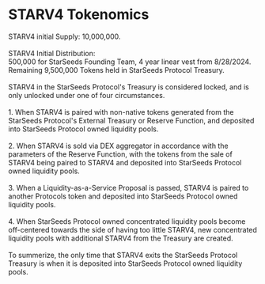 # STARV4 Tokenomics

STARV4 initial Supply: 10,000,000. \
\
STARV4 Initial Distribution: \
500,000 for StarSeeds Founding Team, 4 year linear vest from 8/28/2024. \
Remaining 9,500,000 Tokens held in StarSeeds Protocol Treasury. \
\
STARV4 in the StarSeeds Protocol's Treasury is considered locked, and is only unlocked under one of four circumstances.\
\
1\. When STARV4 is paired with non-native tokens generated from the StarSeeds Protocol's External Treasury or Reserve Function, and deposited into StarSeeds Protocol owned liquidity pools. \
\
2\. When STARV4 is sold via DEX aggregator in accordance with the parameters of the Reserve Function, with the tokens from the sale of STARV4 being paired to STARV4 and deposited into StarSeeds Protocol owned liquidity pools.\
\
3\. When a Liquidity-as-a-Service Proposal is passed, STARV4 is paired to another Protocols token and deposited into StarSeeds Protocol owned liquidity pools. \
\
4\. When StarSeeds Protocol owned concentrated liquidity pools become off-centered towards the side of having too little STARV4, new concentrated liquidity pools with additional STARV4 from the Treasury are created. \
\
To summerize, the only time that STARV4 exits the StarSeeds Protocol Treasury is when it is deposited into StarSeeds Protocol owned liquidity pools.&#x20;

